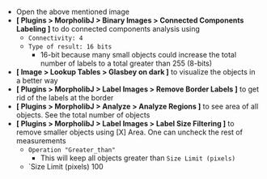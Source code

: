 - Open the above mentioned image
- **[ Plugins > MorpholibJ > Binary Images > Connected Components Labeling ]** to do connected components analysis using
  - `Connectivity: 4`
  - `Type of result: 16 bits`
    - 16-bit because many small objects could increase the total number of labels to a total greater than 255 (8-bits)
- **[ Image > Lookup Tables > Glasbey on dark ]** to visualize the objects in a better way
- **[ Plugins > MorpholibJ > Label Images > Remove Border Labels ]** to get rid of the labels at the border
- **[ Plugins > MorpholibJ > Analyze > Analyze Regions ]** to see area of all objects. See the total number of objects
- **[ Plugins > MorpholibJ > Label Images > Label Size Filtering ]** to remove smaller objects using [X] Area. One can uncheck the rest of measurements
  - `Operation "Greater_than"`
    - This will keep all objects greater than `Size Limit (pixels)`
  - `Size Limit (pixels) 100
